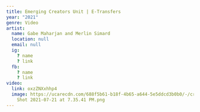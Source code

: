 ```yaml
---
title: Emerging Creators Unit | E-Transfers
year: "2021"
genre: Video
artist:
  name: Gabe Maharjan and Merlin Simard
  location: null
  email: null
  ig:
    ? name
    ? link
  fb:
    ? name
    ? link
video:
  link: oxzZNXxhhp4
  image: https://ucarecdn.com/688f5b61-b18f-4b65-a644-5e5ddcd3b0b0/-/crop/684x513/156,0/-/preview/Screen
    Shot 2021-07-21 at 7.35.41 PM.png
---
```

